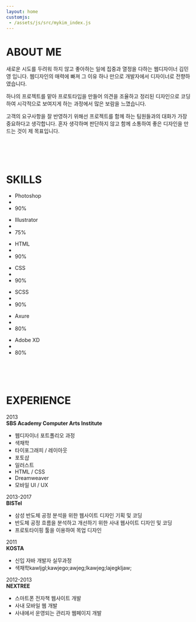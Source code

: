 ```yaml
---
layout: home
customjs:
 - /assets/js/src/mykim_index.js
---
```


# ABOUT ME

<div class="my-aboutme-wrapper">
  <p>
  새로운 시도를 두려워 하지 않고 좋아하는 일에 집중과 열정을 다하는 웹디자이너 김민영 입니다. 웹디자인의 매력에 빠져 그 이유 하나 만으로 개발자에서 디자이너로 전향하였습니다.
  </p>
  <p>
  하나의 프로젝트를 맡아 프로토타입을 만들어 의견을 조율하고 정리된 디자인으로 코딩하여 시각적으로 보여지게 하는 과정에서 많은 보람을 느꼈습니다.
  </p> 
  <p>
  고객의 요구사항을 잘 반영하기 위해선 프로젝트를 함께 하는 팀원들과의 대화가 가장 중요하다고 생각합니다. 혼자 생각하며 판단하지 않고 함께 소통하여 좋은 디자인을 만드는 것이 제 목표입니다.
  </p>
</div> 
<br> 
<br>   
<br> 
   
 
# SKILLS

<div class="my-skills-wrapper">  
    <ul class="my-skill">  
      <li>Photoshop</li>
      <li class="graph-90"></li>
      <li class="percent">90%</li>
    </ul>
    <ul class="my-skill"> 
      <li>Illustrator</li>
      <li class="graph-70"></li>
      <li class="percent">75%</li>
    </ul>
    <ul class="my-skill">  
      <li>HTML</li> 
      <li class="graph-90"></li>
      <li class="percent">90%</li>  
    </ul>
    <ul class="my-skill"> 
      <li>CSS</li> 
      <li class="graph-90"></li>
      <li class="percent">90%</li>  
    </ul>
    <ul class="my-skill">
      <li>SCSS</li>
      <li class="graph-90"></li>
      <li class="percent">90%</li> 
    </ul>
    <ul class="my-skill">
      <li>Axure</li>
      <li class="graph-80"></li>
      <li class="percent">80%</li>
    </ul>
    <ul class="my-skill">
      <li>Adobe XD</li>
      <li class="graph-80"></li>
      <li class="percent">80%</li>
    </ul>
</div>  
<br>   
<br>   
<br> 


# EXPERIENCE

<div class="my-experience-wrapper">
  <div class="my-experience-content left"> 
    <div>2013</div>  
    <strong>SBS Academy Computer Arts Institute</strong>
    <ul>
      <li>웹디자이너 포트폴리오 과정</li>
      <li>색채학</li>
      <li>타이포그래피 / 레이아웃</li>
      <li>포토샵</li>
      <li>일러스트</li>
      <li>HTML / CSS </li>
      <li>Dreamweaver</li>
      <li>모바일 UI / UX   </li>
    </ul>
  </div>
  <div class="my-experience-content right">
    <div>2013-2017</div>
    <strong>BISTel</strong>
    <ul>
      <li>삼성 반도체 공정 분석을 위한 웹사이트 디자인 기획 및 코딩</li>
      <li>반도체 공정 흐름을 분석하고 개선하기 위한 사내 웹사이트 디자인 및 코딩</li>
      <li>프로토타이핑 툴을 이용하여 목업 디자인</li>
    </ul>
  </div>
  <div class="my-experience-content left">
    <div>2011</div> 
    <strong>KOSTA</strong>
    <ul>
      <li>신입 자바 개발자 실무과정</li>
      <li>색채학kawljgl;kawjego;awjeg;lkawjeg;lajegkljaw;</li>
    </ul>
  </div>
  <div class="my-experience-content right">
    <div>2012-2013</div>
    <strong>NEXTREE</strong>
    <ul>
      <li>스마트폰 전자책 웹사이트 개발</li>
      <li>사내 모바일 웹 개발</li>
      <li>사내에서 운영되는 관리자 웹페이지 개발</li>
    </ul>
  </div>

  <div class="my-experience-timeline">
    <div></div>
    <div></div>
    <div></div> 
    <div></div> 
  </div>
</div>